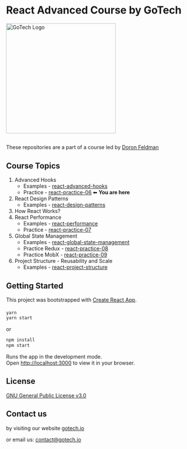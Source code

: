 # React Advanced Course by GoTech
<img src="https://gotech.io/assets/images/common/logo.svg" alt="GoTech Logo" width="300"/>

##
These repositories are a part of a course led by [Doron Feldman](https://github.com/doronfeldman)

## Course Topics
1. Advanced Hooks
   * Examples - [react-advanced-hooks](https://github.com/gotech-io/react-advanced-hooks)
   * Practice - [react-practice-06](https://github.com/gotech-io/react-practice-06)  ⬅ **You are here**
2. React Design Patterns
   * Examples - [react-design-patterns](https://github.com/gotech-io/react-design-patterns)
3. How React Works?
4. React Performance
   * Examples - [react-performance](https://github.com/gotech-io/react-performance)
   * Practice - [react-practice-07](https://github.com/gotech-io/react-practice-07)
5. Global State Management
   * Examples - [react-global-state-management](https://github.com/gotech-io/react-global-state-management)
   * Practice Redux - [react-practice-08](https://github.com/gotech-io/react-practice-08)
   * Practice MobX - [react-practice-09](https://github.com/gotech-io/react-practice-09)
6. Project Structure - Reusability and Scale
   * Examples - [react-project-structure](https://github.com/gotech-io/react-project-structure)

## Getting Started
This project was bootstrapped with [Create React App](https://github.com/facebook/create-react-app).

#### 
```sh
yarn
yarn start
```
 or 
 
 ```sh
npm install
npm start
```

Runs the app in the development mode.\
Open [http://localhost:3000](http://localhost:3000) to view it in your browser.

## License
[GNU General Public License v3.0](https://choosealicense.com/licenses/gpl-3.0/)

## Contact us
by visiting our website [gotech.io](https://www.gotech.io/)

or email us: [contact@gotech.io](mailto:contact@gotech.io)